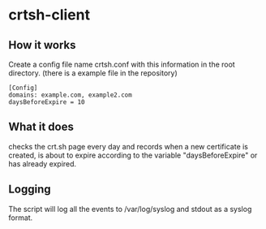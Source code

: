 # crtsh-client

## How it works

Create a config file name crtsh.conf with this information in the root directory. (there is a example file in the repository)

```
[Config]
domains: example.com, example2.com
daysBeforeExpire = 10

```
## What it does
checks the crt.sh page every day and records when a new certificate is created, is about to expire according to the variable "daysBeforeExpire" or has already expired.

## Logging
The script will log all the events to /var/log/syslog and stdout as a syslog format.
